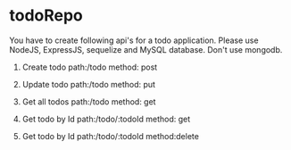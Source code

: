 # todoRepo
You have to create following api's for a todo application.
Please use NodeJS, ExpressJS, sequelize and MySQL database. Don't use mongodb.
 
1. Create todo
path:/todo method: post
 
2. Update todo
path:/todo method: put
 
3. Get all todos
path:/todo method: get
 
4. Get todo by Id
path:/todo/:todoId method: get
 
5. Get todo by Id
path:/todo/:todoId method:delete
